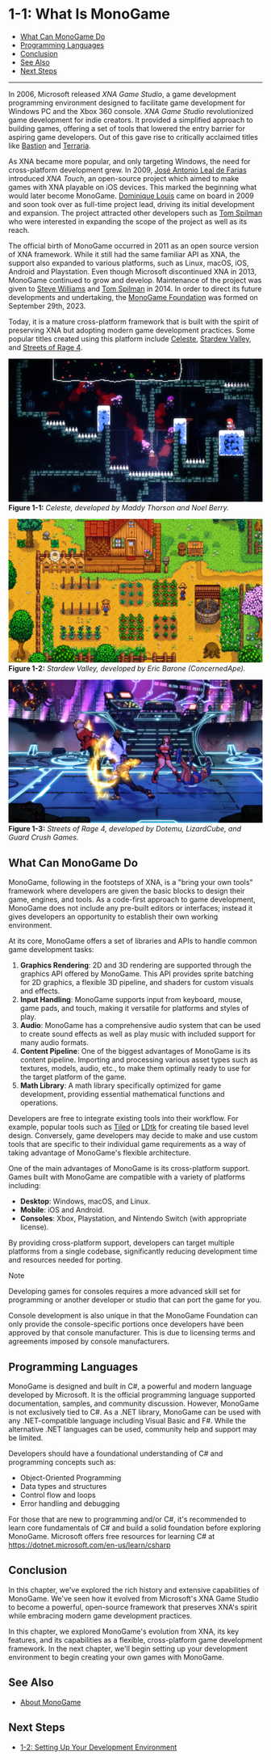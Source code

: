 # 1-1: What Is MonoGame

- [What Can MonoGame Do](#what-can-monogame-do)
- [Programming Languages](#programming-languages)
- [Conclusion](#conclusion)
- [See Also](#see-also)
- [Next Steps](#next-steps)

---

In 2006, Microsoft released *XNA Game Studio*, a game development programming environment designed to facilitate game development for Windows PC and the Xbox 360 console.  *XNA Game Studio* revolutionized game development for indie creators.  It provided a simplified approach to building games, offering a set of tools that lowered the entry barrier for aspiring game developers.  Out of this gave rise to critically acclaimed titles like [Bastion](https://www.supergiantgames.com/games/bastion/) and [Terraria](https://terraria.org/).  

As XNA became more popular, and only targeting Windows, the need for cross-platform development grew. In 2009, [José Antonio Leal de Farias](https://github.com/jalf) introduced *XNA Touch*, an open-source project which aimed to make games with XNA playable on iOS devices. This marked the beginning what would later become MonoGame. [Dominique Louis](https://github.com/CartBlanche) came on board in 2009 and soon took over as full-time project lead, driving its initial development and expansion. The project attracted other developers such as [Tom Spilman](https://github.com/tomspilman) who were interested in expanding the scope of the project as well as its reach.

The official birth of MonoGame occurred in 2011 as an open source version of XNA framework. While it still had the same familiar API as XNA, the support also expanded to various platforms, such as Linux, macOS, iOS, Android and Playstation. Even though Microsoft discontinued XNA in 2013, MonoGame continued to grow and develop. Maintenance of the project was given to [Steve Williams](https://github.com/KonajuGames) and [Tom Spilman](https://github.com/tomspilman) in 2014. In order to direct its future developments and undertaking, the [MonoGame Foundation](https://monogame.net/about/) was formed on September 29th, 2023. 

Today, it is a mature cross-platform framework that is built with the spirit of preserving XNA but adopting modern game development practices. Some popular titles created using this platform include [Celeste](https://store.steampowered.com/app/504230/Celeste/), [Stardew Valley](https://store.steampowered.com/app/413150/Stardew_Valley/), and [Streets of Rage 4](https://store.steampowered.com/app/985890/Streets_of_Rage_4/).


![celeste-screenshot](./images/01-01/celeste.png)  
**Figure 1-1:** *Celeste, developed by Maddy Thorson and Noel Berry.*

![stardew-screenshot](./images/01-01/stardew-valley.png)  
**Figure 1-2:** *Stardew Valley, developed by Eric Barone (ConcernedApe).*

![sor4-screenshot](./images/01-01/sor4.jpg)  
**Figure 1-3:** *Streets of Rage 4, developed by Dotemu, LizardCube, and Guard Crush Games.*

## What Can MonoGame Do
MonoGame, following in the footsteps of XNA, is a "bring your own tools" framework where developers are given the basic blocks to design their game, engines, and tools.  As a code-first approach to game development, MonoGame does not include any pre-built editors or interfaces; instead it gives developers an opportunity to establish their own working environment.

At its core, MonoGame offers a set of libraries and APIs to handle common game development tasks:

1. **Graphics Rendering**: 2D and 3D rendering are supported through the graphics API offered by MonoGame.  This API provides sprite batching for 2D graphics, a flexible 3D pipeline, and shaders for custom visuals and effects.
2. **Input Handling**: MonoGame supports input from keyboard, mouse, game pads, and touch, making it versatile for platforms and styles of play.
3. **Audio**: MonoGame has a comprehensive audio system that can be used to create sound effects as well as play music with included support for many audio formats.
4. **Content Pipeline**: One of the biggest advantages of MonoGame is its content pipeline.  Importing and processing various asset types such as textures, models, audio, etc., to make them optimally ready to use for the target platform of the game.
5. **Math Library**: A math library specifically optimized for game development, providing essential mathematical functions and operations.

Developers are free to integrate existing tools into their workflow.  For example, popular tools such as [Tiled](https://www.mapeditor.org/) or [LDtk](https://ldtk.io/) for  creating tile based level design.  Conversely, game developers may decide to make and use custom tools that are specific to their individual game requirements as a way of taking advantage of MonoGame's flexible architecture.

One of the main advantages of MonoGame is its cross-platform support.  Games built with MonoGame are compatible with a variety of platforms including:

- **Desktop**: Windows, macOS, and Linux.
- **Mobile**: iOS and Android.
- **Consoles**: Xbox, Playstation, and Nintendo Switch (with appropriate license).

By providing cross-platform support, developers can target multiple platforms from a single codebase, significantly reducing development time and resources needed for porting.  


> [!NOTE]
> Developing games for consoles requires a more advanced skill set for programming or another developer or studio that can port the game for you.
>
> Console development is also unique in that the MonoGame Foundation can only provide the console-specific portions once developers have been approved by that console manufacturer. This is due to licensing terms and agreements imposed by console manufacturers.

## Programming Languages
MonoGame is designed and built in C#, a powerful and modern language developed by Microsoft.  It is the official programming language supported documentation, samples, and community discussion.  However, MonoGame is not exclusively tied to C#.  As a .NET library, MonoGame can be used with any .NET-compatible language including Visual Basic and F#.  While the alternative .NET languages can be used, community help and support may be limited.

Developers should have a foundational understanding of C# and programming concepts such as:

- Object-Oriented Programming
- Data types and structures
- Control flow and loops
- Error handling and debugging
  
For those that are new to programming and/or C#, it's recommended to learn core fundamentals of C# and build a solid foundation before exploring MonoGame.  Microsoft offers free resources for learning C# at https://dotnet.microsoft.com/en-us/learn/csharp

## Conclusion
In this chapter, we've explored the rich history and extensive capabilities of MonoGame. We've seen how it evolved from Microsoft's XNA Game Studio to become a powerful, open-source framework that preserves XNA's spirit while embracing modern game development practices. 

In this chapter, we explored MonoGame's evolution from XNA, its key features, and its capabilities as a flexible, cross-platform game development framework.  In the next chapter, we'll begin setting up your development environment to begin creating your own games with MonoGame.

## See Also
- [About MonoGame](https://monogame.net/about/)

## Next Steps
- [1-2: Setting Up Your Development Environment](./01-02-setting-up-your-development-environment.md)
